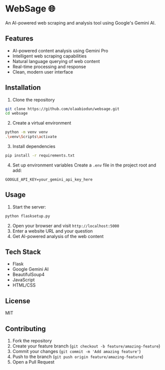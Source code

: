 # WebSage 🌐

An AI-powered web scraping and analysis tool using Google's Gemini AI.

## Features

-  AI-powered content analysis using Gemini Pro
-  Intelligent web scraping capabilities
-  Natural language querying of web content
-  Real-time processing and response
-  Clean, modern user interface

## Installation

1. Clone the repository
```bash
git clone https://github.com/olaabiodun/websage.git
cd websage
```

2. Create a virtual environment
```bash
python -m venv venv
.\venv\Scripts\activate
```

3. Install dependencies
```bash
pip install -r requirements.txt
```

4. Set up environment variables
Create a `.env` file in the project root and add:
```
GOOGLE_API_KEY=your_gemini_api_key_here
```

## Usage

1. Start the server:
```bash
python flasksetup.py
```

2. Open your browser and visit `http://localhost:5000`
3. Enter a website URL and your question
4. Get AI-powered analysis of the web content

## Tech Stack

- Flask
- Google Gemini AI
- BeautifulSoup4
- JavaScript
- HTML/CSS

## License

MIT

## Contributing

1. Fork the repository
2. Create your feature branch (`git checkout -b feature/amazing-feature`)
3. Commit your changes (`git commit -m 'Add amazing feature'`)
4. Push to the branch (`git push origin feature/amazing-feature`)
5. Open a Pull Request
